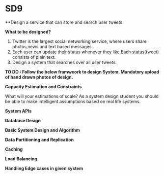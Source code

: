 # SD9


**Design a service that can store and search user tweets

**What to be designed?**

1. Twitter is the largest social networking service, where users share photos,news and text based messages.
2. Each user can update their status whenever they like.Each status(tweet) consists of plain text.
3. Design a system that searches over all user tweets.


**TO DO : Follow the below framweork to design System. Mandatory upload of hand drawn photos of design.**

**Capacity Estimation and Constraints**

What will your estimations of scale? As a system design student you should be able to make intelligent assumptions based on real life systems. 

**System APIs**

**Database Design**

**Basic System Design and Algorithm**

**Data Partitioning and Replication**

**Caching**

**Load Balancing**

**Handling Edge cases in given system**
